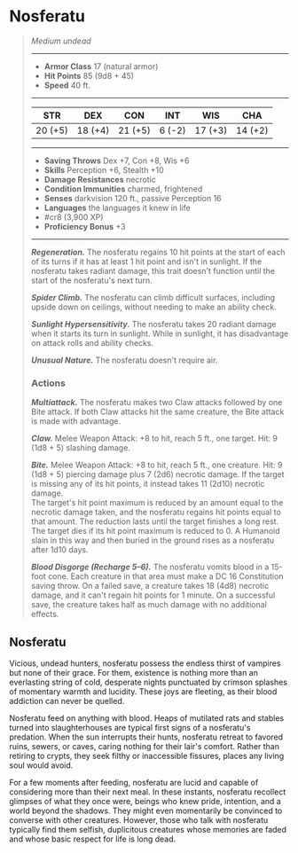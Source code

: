# Nosferatu
>*Medium undead*
>___
>- **Armor Class** 17 (natural armor)
>- **Hit Points** 85 (9d8 + 45)
>- **Speed** 40 ft.
>___
>|STR|DEX|CON|INT|WIS|CHA|
>|:---:|:---:|:---:|:---:|:---:|:---:|
>|20 (+5)|18 (+4)|21 (+5)|6 (-2)|17 (+3)|14 (+2)|
>___
>- **Saving Throws** Dex +7, Con +8, Wis +6
>- **Skills** Perception +6, Stealth +10
>- **Damage Resistances** necrotic
>- **Condition Immunities** charmed, frightened
>- **Senses** darkvision 120 ft., passive Perception 16
>- **Languages** the languages it knew in life
>- #cr8 (3,900 XP)
>- **Proficiency Bonus** +3
>___
>***Regeneration.*** The nosferatu regains 10 hit points at the start of each of its turns if it has at least 1 hit point and isn't in sunlight. If the nosferatu takes radiant damage, this trait doesn't function until the start of the nosferatu's next turn.  
>
>***Spider Climb.*** The nosferatu can climb difficult surfaces, including upside down on ceilings, without needing to make an ability check.  
>
>***Sunlight Hypersensitivity.*** The nosferatu takes 20 radiant damage when it starts its turn in sunlight. While in sunlight, it has disadvantage on attack rolls and ability checks.  
>
>***Unusual Nature.*** The nosferatu doesn't require air.  
>
>### Actions
>***Multiattack.*** The nosferatu makes two Claw attacks followed by one Bite attack. If both Claw attacks hit the same creature, the Bite attack is made with advantage.  
>
>***Claw.*** Melee Weapon Attack: +8 to hit, reach 5 ft., one target. Hit: 9 (1d8 + 5) slashing damage.  
>
>***Bite.*** Melee Weapon Attack: +8 to hit, reach 5 ft., one creature. Hit: 9 (1d8 + 5) piercing damage plus 7 (2d6) necrotic damage. If the target is missing any of its hit points, it instead takes 11 (2d10) necrotic damage.  
>The target's hit point maximum is reduced by an amount equal to the necrotic damage taken, and the nosferatu regains hit points equal to that amount. The reduction lasts until the target finishes a long rest. The target dies if its hit point maximum is reduced to 0. A Humanoid slain in this way and then buried in the ground rises as a nosferatu after 1d10 days.  
>
>***Blood Disgorge (Recharge 5–6).*** The nosferatu vomits blood in a 15-foot cone. Each creature in that area must make a DC 16 Constitution saving throw. On a failed save, a creature takes 18 (4d8) necrotic damage, and it can't regain hit points for 1 minute. On a successful save, the creature takes half as much damage with no additional effects.

## Nosferatu

Vicious, undead hunters, nosferatu possess the endless thirst of vampires but none of their grace. For them, existence is nothing more than an everlasting string of cold, desperate nights punctuated by crimson splashes of momentary warmth and lucidity. These joys are fleeting, as their blood addiction can never be quelled.

Nosferatu feed on anything with blood. Heaps of mutilated rats and stables turned into slaughterhouses are typical first signs of a nosferatu's predation. When the sun interrupts their hunts, nosferatu retreat to favored ruins, sewers, or caves, caring nothing for their lair's comfort. Rather than retiring to crypts, they seek filthy or inaccessible fissures, places any living soul would avoid.

For a few moments after feeding, nosferatu are lucid and capable of considering more than their next meal. In these instants, nosferatu recollect glimpses of what they once were, beings who knew pride, intention, and a world beyond the shadows. They might even momentarily be convinced to converse with other creatures. However, those who talk with nosferatu typically  find them selfish, duplicitous creatures whose memories are faded and whose basic respect for life is long dead.